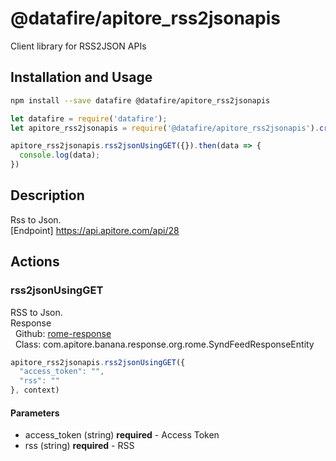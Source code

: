 # @datafire/apitore_rss2jsonapis

Client library for RSS2JSON APIs

## Installation and Usage
```bash
npm install --save datafire @datafire/apitore_rss2jsonapis
```

```js
let datafire = require('datafire');
let apitore_rss2jsonapis = require('@datafire/apitore_rss2jsonapis').create();

apitore_rss2jsonapis.rss2jsonUsingGET({}).then(data => {
  console.log(data);
})
```

## Description
Rss to Json.<BR />[Endpoint] https://api.apitore.com/api/28

## Actions
### rss2jsonUsingGET
RSS to Json.<BR />Response<BR />&nbsp; Github: <a href="https://github.com/keigohtr/apitore-response-parent/tree/master/rome-response">rome-response</a><BR />&nbsp; Class: com.apitore.banana.response.org.rome.SyndFeedResponseEntity<BR />


```js
apitore_rss2jsonapis.rss2jsonUsingGET({
  "access_token": "",
  "rss": ""
}, context)
```

#### Parameters
* access_token (string) **required** - Access Token
* rss (string) **required** - RSS

